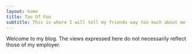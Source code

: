 ```yaml
---
layout: home
title: Tao Of Foo
subtitle: This is where I will tell my friends way too much about me
---
```

Welcome to my blog. The views expressed here do not necessarily reflect those of my employer.
